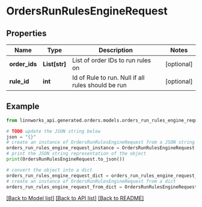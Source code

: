 # OrdersRunRulesEngineRequest


## Properties

Name | Type | Description | Notes
------------ | ------------- | ------------- | -------------
**order_ids** | **List[str]** | List of order IDs to run rules on | [optional] 
**rule_id** | **int** | Id of Rule to run. Null if all rules should be run | [optional] 

## Example

```python
from linnworks_api.generated.orders.models.orders_run_rules_engine_request import OrdersRunRulesEngineRequest

# TODO update the JSON string below
json = "{}"
# create an instance of OrdersRunRulesEngineRequest from a JSON string
orders_run_rules_engine_request_instance = OrdersRunRulesEngineRequest.from_json(json)
# print the JSON string representation of the object
print(OrdersRunRulesEngineRequest.to_json())

# convert the object into a dict
orders_run_rules_engine_request_dict = orders_run_rules_engine_request_instance.to_dict()
# create an instance of OrdersRunRulesEngineRequest from a dict
orders_run_rules_engine_request_from_dict = OrdersRunRulesEngineRequest.from_dict(orders_run_rules_engine_request_dict)
```
[[Back to Model list]](../README.md#documentation-for-models) [[Back to API list]](../README.md#documentation-for-api-endpoints) [[Back to README]](../README.md)


